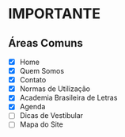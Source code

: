 # IMPORTANTE

## Áreas Comuns
- [x] Home
- [x] Quem Somos
- [x] Contato
- [x] Normas de Utilização
- [x] Academia Brasileira de Letras
- [x] Agenda
- [ ] Dicas de Vestibular
- [ ] Mapa do Site
